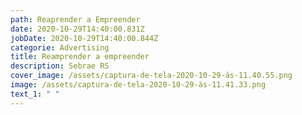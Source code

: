 ```yaml
---
path: Reaprender a Empreender
date: 2020-10-29T14:40:00.831Z
jobDate: 2020-10-29T14:40:00.844Z
categorie: Advertising
title: Reamprender a empreender
description: Sebrae RS
cover_image: /assets/captura-de-tela-2020-10-29-às-11.40.55.png
image: /assets/captura-de-tela-2020-10-29-às-11.41.33.png
text_1: " "
---
```

